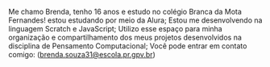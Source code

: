 Me chamo Brenda, tenho 16 anos e estudo no colégio Branca da Mota Fernandes!
estou estudando por meio da Alura; Estou me desenvolvendo na linguagem Scratch e JavaScript;
Utilizo esse espaço para minha organização e compartilhamento dos meus projetos desenvolvidos na disciplina de Pensamento Computacional;
Você pode entrar em contato comigo: (brenda.souza31@escola.pr.gpv.br)

